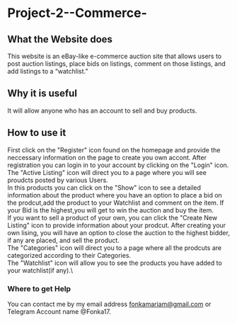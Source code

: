 # Project-2--Commerce-
## What the Website does
This website is an eBay-like e-commerce auction site that allows users to post auction listings, place bids on listings, comment on those listings, and add listings to a “watchlist.”
## Why it is useful
It will allow anyone who has an account to sell and buy products.
## How to use it
First click on the "Register" icon found on the homepage and provide the neccessary information on the page to create you own accont.
After registration you can login in to your account by clicking on the "Login" icon.\
The "Active Listing" icon will direct you to a page where you will see proudcts posted by various Users.\
In this products you can click on the "Show" icon to see a detailed information about the product where you have an option to place a bid on the prodcut,add the product to your Watchlist and comment on the item. If your Bid is the highest,you will get to win the auction and buy the item.\
If you want to sell a product of your own, you can click the "Create New Listing" icon to provide information about your prodcut.
After creating your own lising, you will have an option to close the auction to the highest bidder, if any are placed, and sell the product. \
The "Categories" icon will direct you to a page where all the prodcuts are categorized according to their Categories.\
The "Watchlist" icon will allow you to see the products you have added to your watchlist(if any).\

### Where to get Help
You can contact me by my email address fonkamariam@gmail.com or Telegram Account name @Fonka17.
